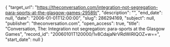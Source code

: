 {
  "target_url": "https://theconversation.com/integration-not-segregation-para-sports-at-the-glasgow-games-29589/", 
  "description": "", 
  "end_date": null, 
  "date": "2006-01-01T12:00:00", 
  "slug": 286294169, 
  "subject": null, 
  "publisher": "theconversation.com", 
  "open_access": true, 
  "title": "Conversation, The: Integration not segregation: para-sports at the Glasgow Games", 
  "record_id": "20060101T120000/1v8CdajaNrVRdWiRIQOZ+w==", 
  "start_date": null
}

